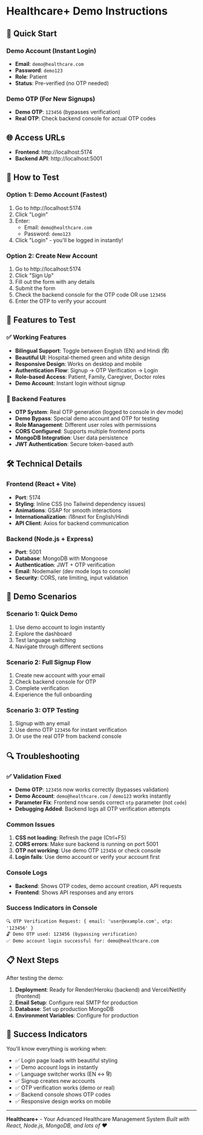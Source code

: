 # Healthcare+ Demo Instructions

## 🚀 Quick Start

### Demo Account (Instant Login)
- **Email**: `demo@healthcare.com`
- **Password**: `demo123`
- **Role**: Patient
- **Status**: Pre-verified (no OTP needed)

### Demo OTP (For New Signups)
- **Demo OTP**: `123456` (bypasses verification)
- **Real OTP**: Check backend console for actual OTP codes

## 🌐 Access URLs

- **Frontend**: http://localhost:5174
- **Backend API**: http://localhost:5001

## 📱 How to Test

### Option 1: Demo Account (Fastest)
1. Go to http://localhost:5174
2. Click "Login"
3. Enter:
   - Email: `demo@healthcare.com`
   - Password: `demo123`
4. Click "Login" - you'll be logged in instantly!

### Option 2: Create New Account
1. Go to http://localhost:5174
2. Click "Sign Up"
3. Fill out the form with any details
4. Submit the form
5. Check the backend console for the OTP code OR use `123456`
6. Enter the OTP to verify your account

## 🎨 Features to Test

### ✅ Working Features
- **Bilingual Support**: Toggle between English (EN) and Hindi (हि)
- **Beautiful UI**: Hospital-themed green and white design
- **Responsive Design**: Works on desktop and mobile
- **Authentication Flow**: Signup → OTP Verification → Login
- **Role-based Access**: Patient, Family, Caregiver, Doctor roles
- **Demo Account**: Instant login without signup

### 🔧 Backend Features
- **OTP System**: Real OTP generation (logged to console in dev mode)
- **Demo Bypass**: Special demo account and OTP for testing
- **Role Management**: Different user roles with permissions
- **CORS Configured**: Supports multiple frontend ports
- **MongoDB Integration**: User data persistence
- **JWT Authentication**: Secure token-based auth

## 🛠 Technical Details

### Frontend (React + Vite)
- **Port**: 5174
- **Styling**: Inline CSS (no Tailwind dependency issues)
- **Animations**: GSAP for smooth interactions
- **Internationalization**: i18next for English/Hindi
- **API Client**: Axios for backend communication

### Backend (Node.js + Express)
- **Port**: 5001
- **Database**: MongoDB with Mongoose
- **Authentication**: JWT + OTP verification
- **Email**: Nodemailer (dev mode logs to console)
- **Security**: CORS, rate limiting, input validation

## 🎯 Demo Scenarios

### Scenario 1: Quick Demo
1. Use demo account to login instantly
2. Explore the dashboard
3. Test language switching
4. Navigate through different sections

### Scenario 2: Full Signup Flow
1. Create new account with your email
2. Check backend console for OTP
3. Complete verification
4. Experience the full onboarding

### Scenario 3: OTP Testing
1. Signup with any email
2. Use demo OTP `123456` for instant verification
3. Or use the real OTP from backend console

## 🔍 Troubleshooting

### ✅ Validation Fixed
- **Demo OTP**: `123456` now works correctly (bypasses validation)
- **Demo Account**: `demo@healthcare.com` / `demo123` works instantly
- **Parameter Fix**: Frontend now sends correct `otp` parameter (not `code`)
- **Debugging Added**: Backend logs all OTP verification attempts

### Common Issues
1. **CSS not loading**: Refresh the page (Ctrl+F5)
2. **CORS errors**: Make sure backend is running on port 5001
3. **OTP not working**: Use demo OTP `123456` or check console
4. **Login fails**: Use demo account or verify your account first

### Console Logs
- **Backend**: Shows OTP codes, demo account creation, API requests
- **Frontend**: Shows API responses and any errors

### Success Indicators in Console
```
🔍 OTP Verification Request: { email: 'user@example.com', otp: '123456' }
🔓 Demo OTP used: 123456 (bypassing verification)
✅ Demo account login successful for: demo@healthcare.com
```

## 📋 Next Steps

After testing the demo:
1. **Deployment**: Ready for Render/Heroku (backend) and Vercel/Netlify (frontend)
2. **Email Setup**: Configure real SMTP for production
3. **Database**: Set up production MongoDB
4. **Environment Variables**: Configure for production

## 🎉 Success Indicators

You'll know everything is working when:
- ✅ Login page loads with beautiful styling
- ✅ Demo account logs in instantly
- ✅ Language switcher works (EN ↔ हि)
- ✅ Signup creates new accounts
- ✅ OTP verification works (demo or real)
- ✅ Backend console shows OTP codes
- ✅ Responsive design works on mobile

---

**Healthcare+** - Your Advanced Healthcare Management System
*Built with React, Node.js, MongoDB, and lots of ❤️*
